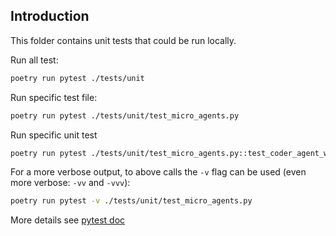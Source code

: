 ## Introduction

This folder contains unit tests that could be run locally.

Run all test:

```bash
poetry run pytest ./tests/unit
```

Run specific test file:

```bash
poetry run pytest ./tests/unit/test_micro_agents.py
```

Run specific unit test

```bash
poetry run pytest ./tests/unit/test_micro_agents.py::test_coder_agent_with_summary
```

For a more verbose output, to above calls the `-v` flag can be used (even more verbose: `-vv` and `-vvv`):

```bash
poetry run pytest -v ./tests/unit/test_micro_agents.py
```

More details see [pytest doc](https://docs.pytest.org/en/latest/contents.html)
